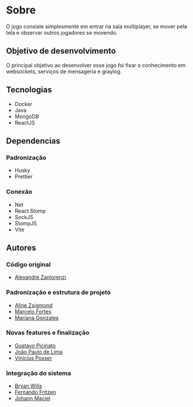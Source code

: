 # Sobre

O jogo consiste simplesmente em entrar na sala multiplayer, se mover pela tela e observar outros jogadores se movendo.

## Objetivo de desenvolvimento
O principal objetivo ao desenvolver esse jogo foi fixar o conhecimento em websockets, serviços de mensageria e graylog.

## Tecnologias

- Docker
- Java
- MongoDB
- ReactJS

## Dependencias

### Padronização
- Husky
- Prettier

### Conexão
- Net
- React Stomp
- SockJS
- StompJS
- Vite

## Autores

### Código original
- [Alexandre Zanlorenzi](https://github.com/Duim86)

### Padronização e estrutura de projeto
- [Aline Zsigmond](https://www.github.com/alinezsigmond)
- [Marcelo Fortes](https://www.github.com/MarceloFortesGC)
- [Mariana Gonzales](https://www.github.com/Mariana10-04)

### Novas features e finalização
- [Gustavo Picinato](https://www.github.com/Picinato0)
- [João Paulo de Lima](https://www.github.com/joaosondalima)
- [Vinícius Posser](https://github.com/PenvicK)

### Integração do sistema
- [Bryan Wilis](https://www.github.com/Buraym)
- [Fernando Fritzen](https://www.github.com/Fernando-Fritzen)
- [Johann Maciel](https://www.github.com/Truanqui)